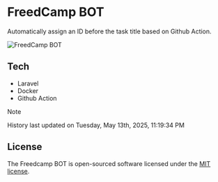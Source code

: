 # FreedCamp BOT

Automatically assign an ID before the task title based on Github Action.

![FreedCamp BOT](https://repository-images.githubusercontent.com/737932867/7d34798b-2680-471c-b089-a78a718d3d6a)

## Tech

- Laravel
- Docker
- Github Action

> [!NOTE]  
> History last updated on Tuesday, May 13th, 2025, 11:19:34 PM

## License

The Freedcamp BOT is open-sourced software licensed under the [MIT license](https://opensource.org/licenses/MIT).
